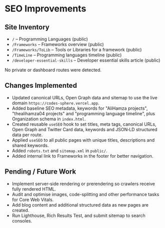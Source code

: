 # SEO Improvements

## Site Inventory
- `/` – Programming Languages (public)
- `/Frameworks` – Frameworks overview (public)
- `/Frameworks/ToLib` – Tools or Libraries for a framework (public)
- `/TimeLine` – Programming languages timeline (public)
- `/developer-essential-skills` – Developer essential skills article (public)

No private or dashboard routes were detected.

## Changes Implemented
- Updated canonical URLs, Open Graph data and sitemap to use the live domain
  `https://codes-sphere.vercel.app`.
- Added baseline SEO metadata, keywords for "AliHamza projects", "thealihamza04
  projects" and "programming language timeline", plus Organization schema in
  `index.html`.
- Created reusable `useSEO` hook to set titles, meta tags, canonical URLs,
  Open Graph and Twitter Card data, keywords and JSON‑LD structured data per
  route.
- Applied `useSEO` to all public pages with unique titles, descriptions and
  shared keywords.
- Added `robots.txt` and `sitemap.xml` in `public/`.
- Added internal link to Frameworks in the footer for better navigation.

## Pending / Future Work
- Implement server-side rendering or prerendering so crawlers receive fully
  rendered HTML.
- Audit and optimise images, code-splitting and other performance tasks for
  Core Web Vitals.
- Add blog content and additional structured data as new pages are created.
- Run Lighthouse, Rich Results Test, and submit sitemap to search consoles.
